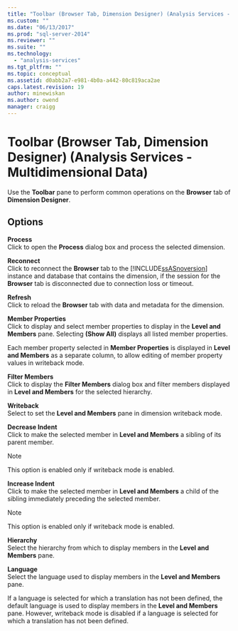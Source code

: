 ```yaml
---
title: "Toolbar (Browser Tab, Dimension Designer) (Analysis Services - Multidimensional Data) | Microsoft Docs"
ms.custom: ""
ms.date: "06/13/2017"
ms.prod: "sql-server-2014"
ms.reviewer: ""
ms.suite: ""
ms.technology: 
  - "analysis-services"
ms.tgt_pltfrm: ""
ms.topic: conceptual
ms.assetid: d0abb2a7-e981-4b0a-a442-80c819aca2ae
caps.latest.revision: 19
author: minewiskan
ms.author: owend
manager: craigg
---
```

# Toolbar (Browser Tab, Dimension Designer) (Analysis Services - Multidimensional Data)
  Use the **Toolbar** pane to perform common operations on the **Browser** tab of **Dimension Designer**.  
  
## Options  
 **Process**  
 Click to open the **Process** dialog box and process the selected dimension.  
  
 **Reconnect**  
 Click to reconnect the **Browser** tab to the [!INCLUDE[ssASnoversion](../includes/ssasnoversion-md.md)] instance and database that contains the dimension, if the session for the **Browser** tab is disconnected due to connection loss or timeout.  
  
 **Refresh**  
 Click to reload the **Browser** tab with data and metadata for the dimension.  
  
 **Member Properties**  
 Click to display and select member properties to display in the **Level and Members** pane. Selecting **(Show All)** displays all listed member properties.  
  
 Each member property selected in **Member Properties** is displayed in **Level and Members** as a separate column, to allow editing of member property values in writeback mode.  
  
 **Filter Members**  
 Click to display the **Filter Members** dialog box and filter members displayed in **Level and Members** for the selected hierarchy.  
  
 **Writeback**  
 Select to set the **Level and Members** pane in dimension writeback mode.  
  
 **Decrease Indent**  
 Click to make the selected member in **Level and Members** a sibling of its parent member.  
  
> [!NOTE]  
>  This option is enabled only if writeback mode is enabled.  
  
 **Increase Indent**  
 Click to make the selected member in **Level and Members** a child of the sibling immediately preceding the selected member.  
  
> [!NOTE]  
>  This option is enabled only if writeback mode is enabled.  
  
 **Hierarchy**  
 Select the hierarchy from which to display members in the **Level and Members** pane.  
  
 **Language**  
 Select the language used to display members in the **Level and Members** pane.  
  
 If a language is selected for which a translation has not been defined, the default language is used to display members in the **Level and Members** pane. However, writeback mode is disabled if a language is selected for which a translation has not been defined.  
  
  
